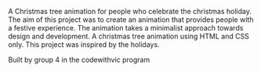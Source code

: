 A Christmas tree animation for people who celebrate the christmas holiday. The aim of this project was to create an animation that provides people with a festive experience. The animation takes a minimalist approach towards design and development.
A christmas tree animation using HTML and CSS only. This project was inspired by the holidays. 

Built by group 4 in the codewithvic program